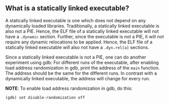 ## What is a statically linked executable?

A statically linked executable is one which does not depend on any dynamically 
loaded libraries. Traditionally, a statically linked executable is also not a
PIE. Hence, the ELF file of a statically linked executable will not have a
`.dynamic` section. Further, since the executable is not a PIE, it will not
require any dynamic relocations to be applied. Hence, the ELF file of a
statically linked executable will also not have a `.dyn.rel[a]` sections.

Since a statically linked executable is not a PIE, one can do another
experiment using gdb: For different runs of the executable, after enabling
load address randomization in gdb, print the address of the `main` function.
The address should be the same for the different runs. In contrast with a
dynamically linked executable, the address will change for every run.

**NOTE**: To enable load address randomization in gdb, do this:

```
(gdb) set disable-randomization off
```
